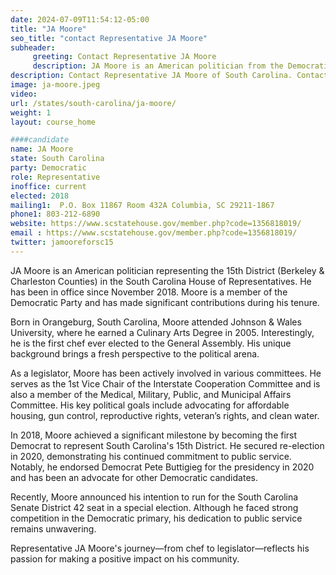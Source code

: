 ```yaml
---
date: 2024-07-09T11:54:12-05:00
title: "JA Moore"
seo_title: "contact Representative JA Moore"
subheader:
     greeting: Contact Representative JA Moore
     description: JA Moore is an American politician from the Democratic Party. He serves as a member of the South Carolina House of Representatives, representing District 15. He assumed office on November 12, 2018.
description: Contact Representative JA Moore of South Carolina. Contact information for JA Moore includes email address, phone number, and mailing address.
image: ja-moore.jpeg
video:
url: /states/south-carolina/ja-moore/
weight: 1
layout: course_home

####candidate
name: JA Moore
state: South Carolina
party: Democratic
role: Representative
inoffice: current
elected: 2018
mailing1:  P.O. Box 11867 Room 432A Columbia, SC 29211-1867
phone1: 803-212-6890
website: https://www.scstatehouse.gov/member.php?code=1356818019/
email : https://www.scstatehouse.gov/member.php?code=1356818019/
twitter: jamooreforsc15
---
```

JA Moore is an American politician representing the 15th District (Berkeley & Charleston Counties) in the South Carolina House of Representatives. He has been in office since November 2018. Moore is a member of the Democratic Party and has made significant contributions during his tenure.

Born in Orangeburg, South Carolina, Moore attended Johnson & Wales University, where he earned a Culinary Arts Degree in 2005. Interestingly, he is the first chef ever elected to the General Assembly. His unique background brings a fresh perspective to the political arena.

As a legislator, Moore has been actively involved in various committees. He serves as the 1st Vice Chair of the Interstate Cooperation Committee and is also a member of the Medical, Military, Public, and Municipal Affairs Committee. His key political goals include advocating for affordable housing, gun control, reproductive rights, veteran’s rights, and clean water.

In 2018, Moore achieved a significant milestone by becoming the first Democrat to represent South Carolina's 15th District. He secured re-election in 2020, demonstrating his continued commitment to public service. Notably, he endorsed Democrat Pete Buttigieg for the presidency in 2020 and has been an advocate for other Democratic candidates.

Recently, Moore announced his intention to run for the South Carolina Senate District 42 seat in a special election. Although he faced strong competition in the Democratic primary, his dedication to public service remains unwavering.

Representative JA Moore's journey—from chef to legislator—reflects his passion for making a positive impact on his community.
